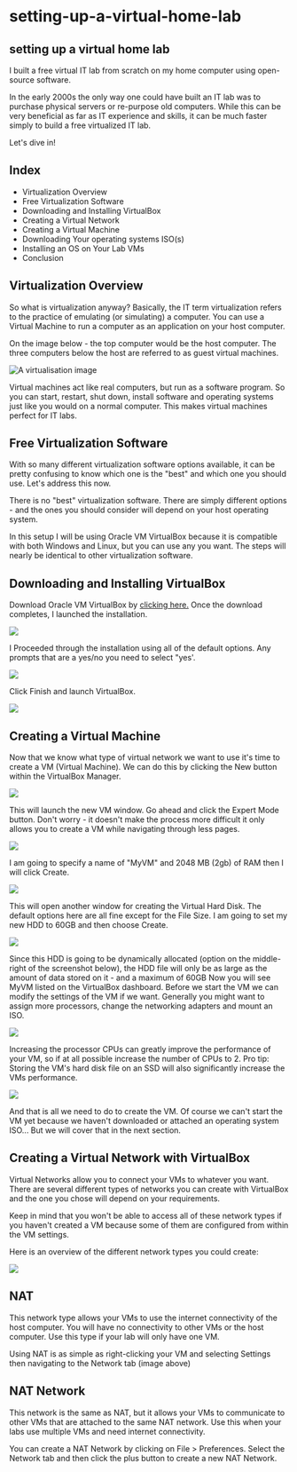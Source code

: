 <h1> setting-up-a-virtual-home-lab </h1>
<h2>setting up a virtual home lab </h2>
<P>I built a free virtual IT lab from scratch on my home computer using open-source software. </P>
 
<P>In the early 2000s the only way one could have built an IT lab was to purchase physical servers or re-purpose old computers. While this can be very beneficial as far as IT experience and skills, it can be much faster simply to build a free virtualized IT lab.</P>
 
<p>Let's dive in!</p>

<h2>Index</h2>

<ul>
<li>Virtualization Overview</li>
<li>Free Virtualization Software</li>
<li>Downloading and Installing VirtualBox</li>
<li>Creating a Virtual Network</li>
<li>Creating a Virtual Machine</li>
<li>Downloading Your operating systems ISO(s)</li>
<li>Installing an OS on Your Lab VMs</li>
<li>Conclusion</li>
</ul>

<h2>Virtualization Overview</h2>
<p>So what is virtualization anyway? Basically, the IT term virtualization refers to the practice of emulating (or simulating) a computer. You can use a Virtual Machine to run a computer as an application on your host computer.</p>
 
<p>On the image below - the top computer would be the host computer. The three computers below the host are referred to as guest virtual machines.</p>

<img src="Folder/virtual home machine.png" alt="A virtualisation image">
<p>Virtual machines act like real computers, but run as a software program. So you can start, restart, shut down, install software and operating systems just like you would on a normal computer.
This makes virtual machines perfect for IT labs.</p>

<h2>Free Virtualization Software</h2>
<p>With so many different virtualization software options available, it can be pretty confusing to know which one is the "best" and which one you should use. Let's address this now.</p>
 
<P>There is no "best" virtualization software. There are simply different options - and the ones you should consider will depend on your host operating system.</P>
 
<p>In this setup I will be using Oracle VM VirtualBox because it is compatible with both Windows and Linux, but you can use any you want. The steps will nearly be identical to other virtualization software. </p>

 
<h2>Downloading and Installing VirtualBox</h2>
<p>Download Oracle VM VirtualBox by <a href="url">clicking here.</a> Once the download completes, I launched the installation.</p>

<img src="Folder/VirtualBox-Install.jpg">
<p>I Proceeded through the installation using all of the default options. Any prompts that are a yes/no you need to select "yes'.</p>
<img src="https://github.com/Morricaleb/setting-up-a-virtual-home-lab/blob/51978c20359cd851a214814043ec46ff6cd0e8b0/Folder/VirtualBox-Complete.jpg">
<P>Click Finish and launch VirtualBox.</P>
<img src="Folder/VirtualBox-Dashboard.jpg">
<h2>Creating a Virtual Machine</h2>
<p>Now that we know what type of virtual network we want to use it's time to create a VM (Virtual Machine). We can do this by clicking the New button within the VirtualBox Manager.</p>
<img src="Folder/New.jpg">
<P>This will launch the new VM window. Go ahead and click the Expert Mode button. Don't worry - it doesn't make the process more difficult it only allows you to create a VM while navigating through less pages.</P>
<img src="Folder/New-VM.jpg">
<p>I am going to specify a name of "MyVM" and 2048 MB (2gb) of RAM then I will click Create.</p>
<img src="Folder/New-Vm2.jpg">
<p>This will open another window for creating the Virtual Hard Disk. The default options here are all fine except for the File Size. I am going to set my new HDD to 60GB and then choose Create.</p>
<img src="Folder/New-VM-HDD.jpg">
<p>Since this HDD is going to be dynamically allocated (option on the middle-right of the screenshot below), the HDD file will only be as large as the amount of data stored on it - and a maximum of 60GB
Now you will see MyVM listed on the VirtualBox dashboard. Before we start the VM we can modify the settings of the VM if we want. Generally you might want to assign more processors, change the networking adapters and mount an ISO.</p>
<img src="Folder/VM-Settings.jpg">
<P>Increasing the processor CPUs can greatly improve the performance of your VM, so if at all possible increase the number of CPUs to 2.
Pro tip: Storing the VM's hard disk file on an SSD will also significantly increase the VMs performance.</P>
<img src="Folder/CPUs.jpg">
<p>And that is all we need to do to create the VM. Of course we can't start the VM yet because we haven't downloaded or attached an operating system ISO... But we will cover that in the next section.</p>

<h2>Creating a Virtual Network with VirtualBox</h2>
<p>Virtual Networks allow you to connect your VMs to whatever you want. There are several different types of networks you can create with VirtualBox and the one you chose will depend on your requirements.</p>
 
<p>Keep in mind that you won't be able to access all of these network types if you haven't created a VM because some of them are configured from within the VM settings.</p>
 
<p>Here is an overview of the different network types you could create:</p>
<img src="Folder/VirtualBox-VM-Adapter-Types.jpg">
<h2>NAT</h2>
<p>This network type allows your VMs to use the internet connectivity of the host computer. You will have no connectivity to other VMs or the host computer. Use this type if your lab will only have one VM.</p>
 
<p>Using NAT is as simple as right-clicking your VM and selecting Settings then navigating to the Network tab (image above)</p>

<h2>NAT Network</h2>
<p>This network is the same as NAT, but it allows your VMs to communicate to other VMs that are attached to the same NAT network. Use this when your labs use multiple VMs and need internet connectivity.</p>
 
<p>You can create a NAT Network by clicking on File > Preferences. Select the Network tab and then click the plus button to create a new NAT Network.</p>




